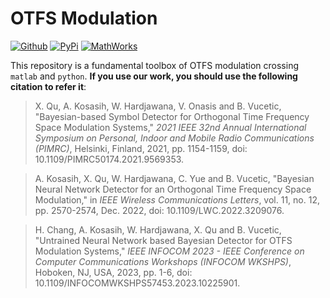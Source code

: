 # OTFS Modulation
[![Github](https://img.shields.io/badge/Github-2.1.12-grey)](https://github.com/whatshow/Phy_Mod_OTFS) [![PyPi](https://img.shields.io/badge/PyPi-2.1.12-blue)](https://pypi.org/project/whatshow-phy-mod-otfs/) [![MathWorks](https://img.shields.io/badge/MathWorks-2.1.12-red)](https://mathworks.com/matlabcentral/fileexchange/161136-whatshow_phy_mod_otfs)

This repository is a fundamental toolbox of OTFS modulation crossing `matlab` and `python`. **If you use our work, you should use the following citation to refer it**:
> X. Qu, A. Kosasih, W. Hardjawana, V. Onasis and B. Vucetic, "Bayesian-based Symbol Detector for Orthogonal Time Frequency Space Modulation Systems," *2021 IEEE 32nd Annual International Symposium on Personal, Indoor and Mobile Radio Communications (PIMRC)*, Helsinki, Finland, 2021, pp. 1154-1159, doi: 10.1109/PIMRC50174.2021.9569353.

> A. Kosasih, X. Qu, W. Hardjawana, C. Yue and B. Vucetic, "Bayesian Neural Network Detector for an Orthogonal Time Frequency Space Modulation," in *IEEE Wireless Communications Letters*, vol. 11, no. 12, pp. 2570-2574, Dec. 2022, doi: 10.1109/LWC.2022.3209076.

> H. Chang, A. Kosasih, W. Hardjawana, X. Qu and B. Vucetic, "Untrained Neural Network based Bayesian Detector for OTFS Modulation Systems," *IEEE INFOCOM 2023 - IEEE Conference on Computer Communications Workshops (INFOCOM WKSHPS)*, Hoboken, NJ, USA, 2023, pp. 1-6, doi: 10.1109/INFOCOMWKSHPS57453.2023.10225901.

